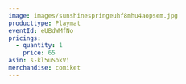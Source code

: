 ```yaml
---
image: images/sunshinespringeuhf8mhu4aopsem.jpg
producttype: Playmat
eventId: eUBdWMfNo
pricings:
  - quantity: 1
    price: 65
asin: s-kl5uSokVi
merchandise: comiket
---
```

